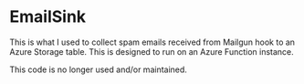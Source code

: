 # EmailSink

This is what I used to collect spam emails received from Mailgun hook to an Azure Storage table. This is designed to run on an Azure Function instance.

This code is no longer used and/or maintained. 
